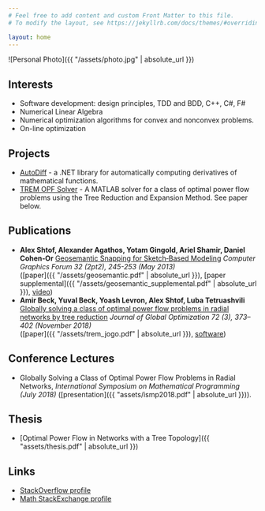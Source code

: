 ```yaml
---
# Feel free to add content and custom Front Matter to this file.
# To modify the layout, see https://jekyllrb.com/docs/themes/#overriding-theme-defaults

layout: home
---
```

![Personal Photo]({{ "/assets/photo.jpg" | absolute_url }})

## Interests
- Software development: design principles, TDD and BDD, C++, C#, F#
- Numerical Linear Algebra
- Numerical optimization algorithms for convex and nonconvex problems.
- On-line optimization

## Projects
- [AutoDiff](https://github.com/alexshtf/autodiff) - a .NET library for automatically computing derivatives of mathematical functions.
- [TREM OPF Solver](https://github.com/alexshtf/trem_opf_solver) - A MATLAB solver for a class of optimal power flow problems using the Tree Reduction and Expansion Method. See paper below.

## Publications
- **Alex Shtof, Alexander Agathos, Yotam Gingold, Ariel Shamir, Daniel Cohen‐Or** [Geosemantic Snapping for Sketch‐Based Modeling](https://onlinelibrary.wiley.com/doi/full/10.1111/cgf.12044) _Computer Graphics Forum 32 (2pt2), 245-253 (May 2013)_  
  ([paper]({{ "/assets/geosemantic.pdf" | absolute_url }}), [paper supplemental]({{ "/assets/geosemantic_supplemental.pdf" | absolute_url }}), [video](https://www.youtube.com/watch?v=YsqdFFU6T2c))
- **Amir Beck, Yuval Beck, Yoash Levron, Alex Shtof, Luba Tetruashvili** [Globally solving a class of optimal power flow problems in radial networks by tree reduction](https://link.springer.com/article/10.1007/s10898-018-0652-z) _Journal of Global Optimization 72 (3), 373–402 (November 2018)_  
  ([paper]({{ "/assets/trem_jogo.pdf" | absolute_url }}), [software](https://github.com/alexshtf/trem_opf_solver))

## Conference Lectures
- Globally Solving a Class of Optimal Power Flow Problems in Radial Networks, _International Symposium on Mathematical Programming (July 2018)_ ([presentation]({{ "assets/ismp2018.pdf" | absolute_url }})).

## Thesis
- [Optimal Power Flow in Networks with a Tree Topology]({{ "assets/thesis.pdf" | absolute_url }})

## Links
- [StackOverflow profile](https://stackoverflow.com/users/532057/alex-shtof)
- [Math StackExchange profile](https://math.stackexchange.com/users/5073/alex-shtof)
